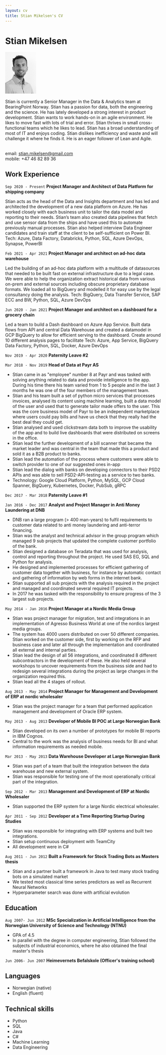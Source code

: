 ```yaml
---
layout: cv
title: Stian Mikelsen's CV
---
```

# Stian Mikelsen

<img src="portrait.jpg" width="100">

Stian is currently a Senior Manager in the Data & Analytics team at BearingPoint Norway. Stian has a passion for data, both the engineering and the science. He has lately developed a strong interest in product development. Stian wants to work hands-on in an agile environment. He likes to move fast with lots of trial and error. Stian thrives in small cross-functional teams which he likes to lead. Stian has a broad understanding of most of IT and enjoys coding. Stian dislikes inefficiency and waste and will challenge it where he finds it. He is an eager follower of Lean and Agile.

<br>
email: <a href="stian.mikelsen@gmail.com">stian.mikelsen@gmail.com</a>
<br>
mobile: +47 46 82 89 36


## Work Experience

`Sep 2020 - Present` __Project Manager and Architect of Data Platform for shipping company__

Stian acts as the head of the Data and Insights department and has led and architected the development of a new data platform on Azure. He has worked closely with each business unit to tailor the data model and reporting to their needs. Stian’s team also created data pipelines that fetch and use sensor data from the ships and have used this to automate previously manual processes. Stian also helped interview Data Engineer candidates and train staff at the client to be self-sufficient on Power BI. Tech: Azure, Data Factory, Databricks, Python, SQL, Azure DevOps, Synapse, PowerBI

`Feb 2021 - Apr 2021` __Project Manager and architect on ad-hoc data warehouse__

Led the building of an ad-hoc data platform with a multitude of datasources that needed to be built fast on external infrastructure due to a legal case. We were able to help the organization extract historical data from various on-prem and external sources including obscure proprietary database formats. We loaded all to BigQuery and modelled it for easy use by the legal consultancy doing the analysis. Tech: BigQuery, Data Transfer Service, SAP ECC and BW, Python, SQL, Azure DevOps

`Jun 2020 - Jan 2021` __Project Manager and architect on a dashboard for a grocery chain__

Led a team to build a Dash dashboard on Azure App Service. Built data flows from API and central Data Warehouse and created a datamodel in GCP BigQuery to allow for efficient serving to the dashboard. Create around 10 different analysis pages to facilitate Tech: Azure, App Service, BigQuery Data Factory, Python, SQL, Docker, Azure DevOps 

`Nov 2019 - Apr 2020` __Paternity Leave #2__

`Mar 2018 - Nov 2019` __Head of Data at Payr AS__

- Stian came in as "employee" number 8 at Payr and was tasked with solving anything related to data and provide intelligence to the app. During his time there his team varied from 1 to 5 people and in the last 3 months he was one of the four members of the management team.
- Stian and his team built a set of python micro services that processes invoices, analysed its content using machine learning, built a data model of the user and used that to generate tailor made offers to the user. This was the core business model of Payr to be an independent marketplace where users could pay bills and have us check that they really had the best deal they could get.
- Stian analysed and used clickstream data both to improve the usability of the app and to build live dashboards that were distributed on screens in the office.
- Stian lead the further development of a bill scanner that became the market leader and was central in the team that made this a product and sold it as a B2B product to banks.
- Stian lead the automation of the process where customers were able to switch provider to one of our suggested ones in-app  
- Stian lead the dialog with banks on developing connectors to their PSD2 APIs and was able to sell PSD2-API-testing as a service to two banks.
- Technology: Google Cloud Platform, Python, MySQL, GCP Cloud Spanner, BigQuery, Kubernetes, Docker, PubSub, gRPC

`Dec 2017 - Mar 2018` __Paternity Leave #1__

`Jan 2016 - Dec 2017` __Analyst and Project Manager in Anti Money Laundering at DNB__

- DNB ran a large program (> 400 man-years) to fulfil requirements to customer data related to anti money laundering and anti-terror financing. 
- Stian was the analyst and technical advisor in the group program which managed 9 sub projects that updated the complete customer portfolio of the bank. 
- Stian designed a database on Teradata that was used for analysis, control and reporting throughout the project. He used SAS EG, SQL and Python for analysis.
- He designed and implemented processes for efficient gathering of customer data together with business, for instance by automatic contact and gathering of information by web forms in the internet bank. 
- Stian supported all sub projects with the analysis required in the project and managed and coordinated several required IT projects. 
- In 2017 he was tasked with the responsibility to ensure progress of the 3 largest sub projects.

`May 2014 - Jan 2016` __Project Manager at a Nordic Media Group__

- Stian was project manager for migration, test and integrations in an implementation of Agresso Business World at one of the nordics largest media groups. 
- The system has 4000 users distributed on over 50 different companies. Stian worked on the customer side, first by working on the RFP and business case and later all through the implementation and coordinated all external and internal parties. 
- Stian lead the design of all 56 integrations, and coordinated 8 different subcontractors in the development of these. He also held several workshops to uncover requirements from the business side and had to redesign several integrations during the project as large changes in the organization required this. 
- Stian lead all the 4 stages of rollout. 

`Aug 2013 - May 2014` __Project Manager for Management and Development of ERP at nordic wholesaler__

- Stian was the project manager for a team that performed application management and development of Oracle ERP system. 

`May 2013 - Aug 2013` __Developer of Mobile BI POC at Large Norwegian Bank__

- Stian developed on its own a number of prototypes for mobile BI reports in IBM Cognos. 
- Central to the work was the analysis of business needs for BI and what information requirements as needed mobile. 

`Mar 2013 - May 2013` __Data Warehouse Developer at Large Norwegian Bank__

- Stian was part of a team that built the integration between the data warehouse and new external system. 
- Stian was responsible for testing one of the most operationally critical part of the integration. 

`Sep 2012 - Mar 2013` __Management and Development of ERP at Nordic Wholesaler__

- Stian supported the ERP system for a large Nordic electrical wholesaler.

`Apr 2011 - Sep 2012` __Developer at a Time Reporting Startup During Studies__

- Stian was responsible for integrating with ERP systems and built two integrations.
- Stian setup continuous deployment with TeamCity
- All development were in C#

`Aug 2011 - Jun 2012` __Built a Framework for Stock Trading Bots as Masters thesis__
- Stian and a partner built a framework in Java to test many stock trading bots on a simulated market
- We tested most classical time series predictors as well as Recurrent Neural Networks
- Hyperparameter search was done with artificial evolution

<!-- <div style="page-break-after: always;"></div> -->

## Education

`Aug 2007- Jun 2012` __MSc Specialization in Artificial Intelligence from the Norwegian University of Science and Technology (NTNU)__
- GPA of 4.5
- In parallel with the degree in computer engineering, Stian followed the subjects of industrial economics, where he also obtained the final master's thesis

`Jun 2006- Jun 2007` __Heimevernets Befalskole (Officer's training school)__



## Languages
- Norwegian (native) 
- English (fluent)

## Technical skills
- Python
- SQL
- Java
- C#
- Machine Learning
- Data Engineering


<!-- ### Footer

Last updated: May 2020 -->


